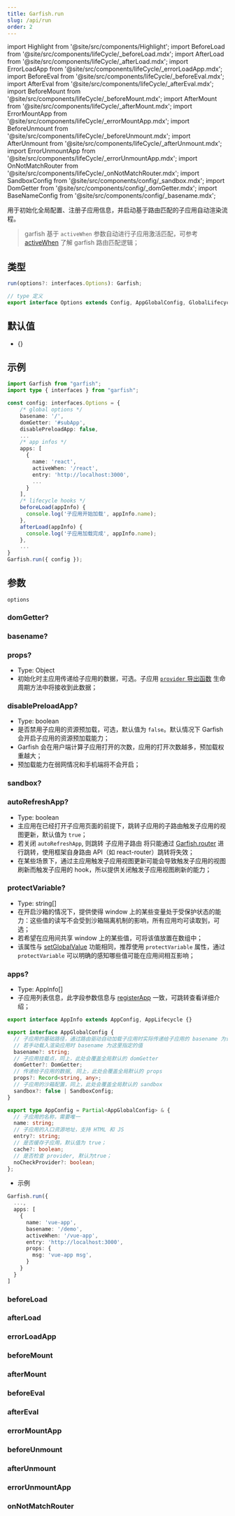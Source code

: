 ```yaml
---
title: Garfish.run
slug: /api/run
order: 2
---
```

import Highlight from '@site/src/components/Highlight';
import BeforeLoad from '@site/src/components/lifeCycle/_beforeLoad.mdx';
import AfterLoad from '@site/src/components/lifeCycle/_afterLoad.mdx';
import ErrorLoadApp from '@site/src/components/lifeCycle/_errorLoadApp.mdx';
import BeforeEval from '@site/src/components/lifeCycle/_beforeEval.mdx';
import AfterEval from '@site/src/components/lifeCycle/_afterEval.mdx';
import BeforeMount from '@site/src/components/lifeCycle/_beforeMount.mdx';
import AfterMount from '@site/src/components/lifeCycle/_afterMount.mdx';
import ErrorMountApp from '@site/src/components/lifeCycle/_errorMountApp.mdx';
import BeforeUnmount from '@site/src/components/lifeCycle/_beforeUnmount.mdx';
import AfterUnmount from '@site/src/components/lifeCycle/_afterUnmount.mdx';
import ErrorUnmountApp from '@site/src/components/lifeCycle/_errorUnmountApp.mdx';
import OnNotMatchRouter from '@site/src/components/lifeCycle/_onNotMatchRouter.mdx';
import SandboxConfig from '@site/src/components/config/_sandbox.mdx';
import DomGetter from '@site/src/components/config/_domGetter.mdx';
import BaseNameConfig from '@site/src/components/config/_basename.mdx';


用于初始化全局配置、注册子应用信息，并启动基于路由匹配的子应用自动渲染流程。

> garfish 基于 `activeWhen` 参数自动进行子应用激活匹配，可参考 [activeWhen](/api/registerApp#activewhen) 了解 garfish 路由匹配逻辑；


## 类型

```ts
run(options?: interfaces.Options): Garfish;
```

```ts
// type 定义
export interface Options extends Config, AppGlobalConfig, GlobalLifecycle {}
```

## 默认值

- {}

## 示例

```ts
import Garfish from "garfish";
import type { interfaces } from "garfish";

const config: interfaces.Options = {
    /* global options */
    basename: '/',
    domGetter: '#subApp',
    disablePreloadApp: false,
    ...
    /* app infos */
    apps: [
      {
        name: 'react',
        activeWhen: '/react',
        entry: 'http://localhost:3000',
        ...
      }
    ],
    /* lifecycle hooks */
    beforeLoad(appInfo) {
      console.log('子应用开始加载', appInfo.name);
    },
    afterLoad(appInfo) {
      console.log('子应用加载完成', appInfo.name);
    },
    ...
}
Garfish.run({ config });
```

## 参数

`options`

### domGetter?

<DomGetter />

### basename?

<BaseNameConfig />

### props?

- Type: <Highlight>Object</Highlight>
- 初始化时主应用传递给子应用的数据，可选。子应用 [`provider` 导出函数](../guide/quickStart/start.md#2导出-provider-函数) 生命周期方法中将接收到此数据；

### disablePreloadApp?

- Type: <Highlight> boolean </Highlight>
- 是否禁用子应用的资源预加载，可选，默认值为 `false`。默认情况下 Garfish 会开启子应用的资源预加载能力；
- Garfish 会在用户端计算子应用打开的次数，应用的打开次数越多，预加载权重越大；
- 预加载能力在弱网情况和手机端将不会开启；

### sandbox?

<SandboxConfig />

### autoRefreshApp?

- Type: <Highlight> boolean </Highlight>
- 主应用在已经打开子应用页面的前提下，跳转子应用的子路由触发子应用的视图更新，默认值为 `true`；
- 若关闭 `autoRefreshApp`, 则跳转 <Highlight>  子应用子路由 </Highlight> 将只能通过 [Garfish.router](/api/router) 进行跳转，使用框架自身路由 API（如 react-router）跳转将失效；
- 在某些场景下，通过主应用触发子应用视图更新可能会导致触发子应用的视图刷新而触发子应用的 hook，所以提供关闭触发子应用视图刷新的能力；

### protectVariable?

- Type: <Highlight> string[] </Highlight>
- 在开启沙箱的情况下，提供使得 window 上的某些变量处于受保护状态的能力：这些值的读写不会受到沙箱隔离机制的影响，所有应用均可读取到，可选；
- 若希望在应用间共享 window 上的某些值，可将该值放置在数组中；
- 该属性与 [setGlobalValue](../api/setGlobal.md) 功能相同，推荐使用 `protectVariable` 属性，通过 `protectVariable` 可以明确的感知哪些值可能在应用间相互影响；

### apps?

- Type: <Highlight> AppInfo[] </Highlight>
- 子应用列表信息，此字段参数信息与 [registerApp](../api/registerApp.md) 一致，可跳转查看详细介绍；

```ts
export interface AppInfo extends AppConfig, AppLifecycle {}

export interface AppGlobalConfig {
  // 子应用的基础路径，通过路由驱动自动加载子应用时实际传递给子应用的 basename 为计算的值
  // 若手动载入渲染应用时 basename 为这里指定的值
  basename?: string;
  // 子应用挂载点，同上，此处会覆盖全局默认的 domGetter
  domGetter?: DomGetter;
  // 传递给子应用的数据, 同上，此处会覆盖全局默认的 props
  props?: Record<string, any>;
  // 子应用的沙箱配置，同上，此处会覆盖全局默认的 sandbox
  sandbox?: false | SandboxConfig;
}

export type AppConfig = Partial<AppGlobalConfig> & {
  // 子应用的名称，需要唯一
  name: string;
  // 子应用的入口资源地址，支持 HTML 和 JS
  entry?: string;
  // 是否缓存子应用，默认值为 true；
  cache?: boolean;
  // 是否检查 provider, 默认为true；
  noCheckProvider?: boolean;
};
```

- 示例

```ts
Garfish.run({
  ...,
  apps: [
    {
      name: 'vue-app',
      basename: '/demo',
      activeWhen: '/vue-app',
      entry: 'http://localhost:3000',
      props: {
        msg: 'vue-app msg',
      }
    }
  }
]
```

### beforeLoad
<BeforeLoad />

### afterLoad
<AfterLoad />

### errorLoadApp
<ErrorLoadApp />

### beforeMount
<BeforeMount />

### afterMount
<AfterMount />

### beforeEval
<BeforeEval />

### afterEval
<AfterEval />

### errorMountApp
<ErrorMountApp />

### beforeUnmount
<BeforeUnmount />

### afterUnmount
<AfterUnmount />

### errorUnmountApp
<ErrorUnmountApp />

### onNotMatchRouter
<OnNotMatchRouter />
